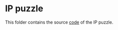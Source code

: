 # IP puzzle

This folder contains the source [code](https://github.com/ubilab-escape/ai-server/blob/master/Puzzle%203%20IP/IP/IP.ino) of the IP puzzle. 
